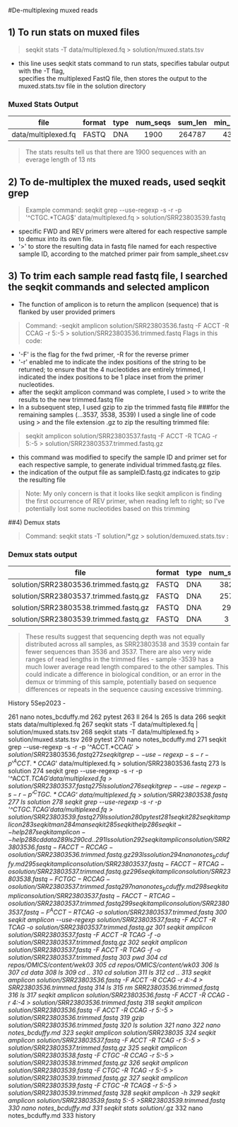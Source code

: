#De-multiplexing muxed reads
## 1) To run stats on muxed files
>  seqkit stats -T data/multiplexed.fq >  solution/muxed.stats.tsv
*  this line uses seqkit stats command to run stats, specifies tabular output with the -T flag,<br> specifies the multiplexed FastQ file, then stores the output to the muxed.stats.tsv file in the solution directory
### Muxed Stats Output
|file | format | type | num_seqs | sum_len | min_len | avg_len | max_len|
|:-:  |:-:     |:-:   |:-:       | :-:     | :-:     | :-:     | :-:    |
|data/multiplexed.fq | FASTQ | DNA | 1900 | 264787 | 43 | 139.4 | 159|

> The stats results tell us that there are 1900 sequences with an everage length of 13 nts

## 2) To de-multiplex the muxed reads, used seqkit grep
> Example command: seqkit grep --use-regexp -s -r -p '^CTGC.*TCAG$' data/multiplexed.fq > solution/SRR23803539.fastq
*  specific FWD and REV primers were altered for each respective sample to demux into its own file. 
* '>' to store the resulting data in fastq file named for each respective sample ID, according to the matched primer pair from sample_sheet.csv
## 3) To trim each sample read fastq file, I searched the seqkit commands and selected **amplicon**
*  The function of amplicon is to return the amplicon (sequence) that is flanked by user provided primers
> Command: -seqkit amplicon solution/SRR23803536.fastq -F ACCT -R CCAG -r 5:-5 > solution/SRR23803536.trimmed.fastq
> Flags in this code:
*  '-F' is the flag for the fwd primer, -R for the reverse primer
*  '-r' enabled me to indicate the index positions of the string to be returned; to ensure that the 4 nucleotides are entirely trimmed, I indicated the index positions to be 1 place inset from the primer nucleotides.
*  after the seqkit amplicon command was complete, I used > to write the results to the new trimmed.fastq file
* In a subsequent step, I used gzip to zip the trimmed fastq file
###for the remaining samples (...3537, 3538, 3539) I used a single line of code using > and the file extension .gz to zip the resulting trimmed file: 
>  seqkit amplicon solution/SRR23803537.fastq -F ACCT -R TCAG -r 5:-5 > solution/SRR23803537.trimmed.fastq.gz
* this command was modified to specify the sample ID and primer set for each respective sample, to generate individual trimmed.fastq.gz files.
* the indication of the output file as sampleID.fastq.gz indicates to gzip the resulting file
> Note: My only concern is that it looks like seqkit amplicon is finding the first occurrence of REV primer, when reading left to right; so I've potentially lost some nucleotides based on this trimming

##4) Demux stats
>Command: seqkit stats -T solution/*.gz > solution/demuxed.stats.tsv :
### Demux stats output
|file | format | type | num_seqs | sum_len | min_len | avg_len | max_len|
|:---:|:------:|:----:|:--------:|:-------:|:-------:|:-------:|:------:|
|solution/SRR23803536.trimmed.fastq.gz | FASTQ | DNA | 382 | 24771 | 1 | 64.8 | 147|
|solution/SRR23803537.trimmed.fastq.gz | FASTQ | DNA | 257 | 17497 | 1 | 68.1 | 147|
|solution/SRR23803538.trimmed.fastq.gz | FASTQ | DNA | 29  | 2261 | 21 | 78.0 | 144|
|solution/SRR23803539.trimmed.fastq.gz | FASTQ | DNA | 3 | 139 | 16 | 46.3 | 64|

> These results suggest that sequencing depth was not equally distributed across all samples, as SRR23803538 and 3539 contain far fewer sequences than 3536 and 3537.
> There are also very wide ranges of read lengths in the trimmed files - sample -3539 has a much lower average read length compared to the other samples. This could indicate a difference in biological condition, or an error in the demux or trimming of this sample, potentially based on sequence differences or repeats in the sequence causing excessive trimming.





History 5Sep2023 -

 
 261  nano notes_bcduffy.md
  262  pytest
  263  ll
  264  ls
  265  ls data
  266  seqkit stats data/multiplexed.fq
  267  seqkit stats -T data/multiplexed.fq | solution/muxed.stats.tsv
  268  seqkit stats -T data/multiplexed.fq >  solution/muxed.stats.tsv
  269  pytest
  270  nano notes_bcduffy.md 
  271  seqkit grep --use-regexp -s -r -p '^ACCT.*CCAG$'> solution/SRR23803536.fastq
  272  seqkit grep --use-regexp -s -r -p '^ACCT.*CCAG$' data/multiplexed.fq > solution/SRR23803536.fastq
  273  ls solution
  274  seqkit grep --use-regexp -s -r -p '^ACCT.*TCAG$' data/multiplexed.fq > solution/SRR23803537.fastq
  275  ls solution
  276  seqkit grep --use-regexp -s -r -p '^CTGC.*CCAG$' data/multiplexed.fq > solution/SRR23803538.fastq
  277  ls solution
  278  seqkit grep --use-regexp -s -r -p '^CTGC.*TCAG$' data/multiplexed.fq > solution/SRR23803539.fastq
  279  ls solution
  280  pytest
  281  seqkit
  282  seqkit amplicon
  283  seqkit man
  284  man seqkit
  285  seqkit help
  286  seqkit --help
  287  seqkit amplicon --help
  288  cd data
  289  ls
  290  cd ..
  291  ls solution
  292  seqkit amplicon solution/SRR23803536.fastq -F ACCT -R CCAG -o solution/SRR23803536.trimmed.fastq.gz
  293  ls solution
  294  nano notes_bcduffy.md 
  295  seqkit amplicon solution/SRR23803537.fastq -F ACCT -R TCAG -o solution/SRR23803537.trimmed.fastq.gz
  296  seqkit amplicon solution/SRR23803538.fastq -F CTGC -R CCAG -o solution/SRR23803537.trimmed.fastq
  297  nano notes_bcduffy.md 
  298  seqkit amplicon solution/SRR23803537.fastq -F ACCT -R TCAG -o solution/SRR23803537.trimmed.fastq
  299  seqkit amplicon solution/SRR23803537.fastq -F ^ACCT -R TCAG$ -o solution/SRR23803537.trimmed.fastq
  300  seqkit amplicon --use-regexp solution/SRR23803537.fastq -F ACCT -R TCAG -o solution/SRR23803537.trimmed.fastq.gz
  301  seqkit amplicon solution/SRR23803537.fastq -F ACCT -R TCAG -f -o solution/SRR23803537.trimmed.fastq.gz
  302  seqkit amplicon solution/SRR23803537.fastq -F ACCT -R TCAG -f -o solution/SRR23803537.trimmed.fastq
  303  pwd
  304  cd repos/OMICS/content/wek03
  305  cd repos/OMICS/content/wk03
  306  ls
  307  cd data
  308  ls
  309  cd ..
  310  cd solution
  311  ls
  312  cd ..
  313  seqkit amplicon solution/SRR23803536.fastq -F ACCT -R CCAG -r 4:-4 > SRR23803536.trimmed.fastq
  314  ls
  315  rm SRR23803536.trimmed.fastq 
  316  ls
  317  seqkit amplicon solution/SRR23803536.fastq -F ACCT -R CCAG -r 4:-4 > solution/SRR23803536.trimmed.fastq
  318  seqkit amplicon solution/SRR23803536.fastq -F ACCT -R CCAG -r 5:-5 > solution/SRR23803536.trimmed.fastq
  319  gzip solution/SRR23803536.trimmed.fastq
  320  ls solution
  321  nano
  322  nano notes_bcduffy.md 
  323* seqkit amplicon solution/SRR238035
  324  seqkit amplicon solution/SRR23803537.fastq -F ACCT -R TCAG -r 5:-5 > solution/SRR23803537.trimmed.fastq.gz
  325  seqkit amplicon solution/SRR23803538.fastq -F CTGC -R CCAG -r 5:-5 > solution/SRR23803538.trimmed.fastq.gz
  326  seqkit amplicon solution/SRR23803539.fastq -F CTGC -R TCAG -r 5:-5 > solution/SRR23803539.trimmed.fastq.gz
  327  seqkit amplicon solution/SRR23803539.fastq -F CTGC -R TCAG$ -r 5:-5 > solution/SRR23803539.trimmed.fastq
  328  seqkit amplicon -h
  329  seqkit amplicon solution/SRR23803539.fastq 5:-5 >SRR23803539.trimmed.fastq
  330  nano notes_bcduffy.md 
  331  seqkit stats solution/*.gz
  332  nano notes_bcduffy.md 
  333  history
